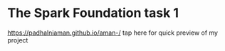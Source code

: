 # The Spark Foundation task 1
 https://padhalniaman.github.io/aman-/ tap here for quick preview of my project 
